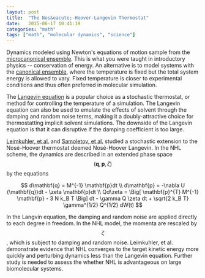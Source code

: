 ```yaml
---
layout: post
title:  "The Nos&eacute;-Hoover-Langevin Thermostat"
date:   2015-06-17 10:41:19
categories: "math"
tags: ["math", "molecular dynamics", "science"]
---
```

Dynamics modeled using Newton's equations of motion sample from the [microcanonical ensemble](https://en.wikipedia.org/wiki/Microcanonical_ensemble).  This is what you were taught in introductory physics -- conservation of energy.  An alternative is to model systems with the [canonical ensemble](https://en.wikipedia.org/wiki/Canonical_ensemble), where the temperature is fixed but the total system energy is allowed to vary.  Fixed temperature is closer to experimental conditions and thus often preferred in molecular simulation.

The [Langevin equation](http://rnowling.github.io/math/2015/03/21/langevin-equation.html) is a popular choice as a stochastic thermostat, or method for controlling the temperature of a simulation.  The Langevin equation can also be used to emulate the effects of solvent through the damping and random noise terms, making it a doubly-attractive choice for thermostatting implicit solvent simulations.  The downside of the Langevin equation is that it can disruptive if the damping coefficient is too large.

[Leimkuhler, et al.](http://www.maths.ed.ac.uk/~mthdat25/thermostat/A-gentle-stochastic-thermostat.pdf) and [Samoletov, et al.](http://arxiv.org/pdf/physics/0412163.pdf) studied a stochastic extension to the Nos&eacute;-Hoover thermostat deemed Nos&eacute;-Hoover Langevin.  In the NHL scheme, the dynamics are described in an extended phase space $$(\mathbf{q}, \mathbf{p}, \zeta)$$ by the equations

$$
d\mathbf{q} = M^{-1} \mathbf{p}dt \\
d\mathbf{p} = -\nabla U (\mathbf{q})dt - \zeta \mathbf{p}dt \\
Qd\zeta = \Big[ \mathbf{p}^{T} M^{-1} \mathbf{p} - 3 N k_B T \Big] dt - \gamma Q \zeta dt + \sqrt{2 k_B T} \gamma^{1/2} Q^{1/2} dW(t)
$$

In the Langvin equation, the damping and random noise are applied directly to each degree in freedom.  In the NHL model, the momenta are rescaled by $$\zeta$$, which is subject to damping and random noise.  Leimkuhler, et al. demonstrate evidence that NHL converges to the target kinetic energy more quickly and perturbing dynamics less than the Langevin equation.  Further study is needed to assess the whether NHL is advantageous on large biomolecular systems.